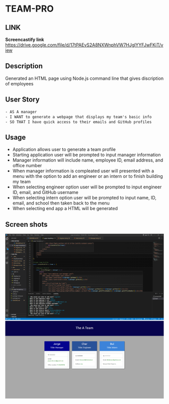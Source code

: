 # TEAM-PRO

## LINK

**Screencastify link** https://drive.google.com/file/d/17tPAEvS2A8NXWnphVW7HJglYYFJwFKiT/view

## Description
Generated an HTML page using Node.js command line that gives discription of employees

## User Story
```
- AS A manager
- I WANT to generate a webpage that displays my team's basic info
- SO THAT I have quick access to their emails and GitHub profiles
```

## Usage
- Application allows user to generate a team profile
- Starting application user will be prompted to input manager information
- Manager information will include name, employee ID, email address, and office number
- When manager information is compleated user will presented with a menu with the option to add an engineer or an intern or to finish building my team
- When selecting engineer option user will be prompted to input engineer ID, email, and GitHub username
- When selecting intern option user will be prompted to input name, ID, email, and school then taken back to the menu
- When selecting end app a HTML will be generated 

## Screen shots

![Alt](./img/TEAM-PRO-GEN%201.png)
![Alt](./img/TEAM-PRO-GEN%202.png)




